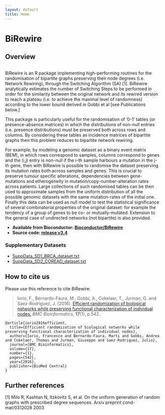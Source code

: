 ```yaml
---
layout: default
title: Home
---
```


# BiRewire

## Overview
<img src="/BiRewire/public/fig1.png" alt="">

BiRewire is an R package implementing high-performing routines for the randomisation of bipartite graphs preserving their node degrees (i.e. Network Rewiring), through the Switching Algorithm (SA) [1]. BiRewire analytically estimates the number of Switching Steps to be performed in order for the similarity between the original network and its rewired version to reach a plateau (i.e. to achieve the maximal level of randomness) according to the lower bound derived in Gobbi et al [see Publications below.] 

This package is particularly useful for the randomisation of ’0-1’ tables (or presence-absence matrices) in which the distributions of non-null entries (i.e. presence distributions) must be preserved both across rows and columns. By considering these tables as incidence matrices of bipartite graphs then this problem reduces to bipartite network rewiring.

For example, by modeling a genomic dataset as a binary event matrix (BEM), in which rows correspond to samples, columns correspond to genes and the (i,j) entry is non-null if the i-th sample harbours a mutation in the j-th gene, then with BiRewire is possible to randomise the dataset preserving its mutation rates both across samples and genes. This is crucial to preserve tumour specific alterations, dependencies between gene-mutations and etherogeneity in mutation/copy-number-alteration rates across patients. Large collections of such randomised tables can be then used to approximate samples from the uniform distribution of all the possible genomic datasets with the same mutation-rates of the initial one. Finally this data can be used as null model to test the statistical significance of several combinatorial properties of the original dataset: for example the tendency of a group of genes to be co- or mutually-mutated.
Extension to the general case of undirected networks (not bipartite) is also provided.





- **Available from Bioconductor: [Bioconductor/BiRewire](http://bioconductor.org/packages/release/bioc/html/BiRewire.html)**
- **Source code: [release v3.4](https://github.com/Bioconductor-mirror/BiRewire/tree/release-3.4)**

### Supplementary Datasets
* [SuppData_SD1_BRCA_dataset.txt](saezlab.org/files/birewire/SuppData_SD1_BRCA_dataset.txt)
* [SuppData_SD2_COREAD_dataset.txt](saezlab.org/files/birewire/SuppData_SD2_COREAD_dataset.txt)


## How to cite us
Please use this reference to cite BiRewire:

> Iorio, F., Bernardo-Faura, M., Gobbi, A., Cokelaer, T., Jurman, G. and Saez-Rodriguez, J. (2016). [Efficient randomization of biological networks while preserving functional characterization of individual nodes.](http://doi.org/10.1186/s12859-016-1402-1) _BMC Bioinformatics_, **17**(1), p.542..

```
@article{iorio2016efficient,
  title={Efficient randomization of biological networks while preserving functional characterization of individual nodes},
  author={Iorio, Francesco and Bernardo-Faura, Marti and Gobbi, Andrea and Cokelaer, Thomas and Jurman, Giuseppe and Saez-Rodriguez, Julio},
  journal={BMC Bioinformatics},
  volume={17},
  number={1},
  pages={542},
  year={2016},
  publisher={BioMed Central}
}
```

## Further references
[1] Milo R, Kashtan N, Itzkovitz S, et al. On the uniform generation of random graphs with prescribed degree sequences. Arxiv preprint cond-mat/0312028 2003
